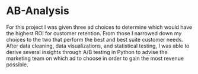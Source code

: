 # AB-Analysis

For this project I was given three ad choices to determine which would have the highest ROI for customer retention. From those I narrowed down my choices to the two that perform the best and best suite customer needs. After data cleaning, data visualizations, and statistical testing, I was able to derive several insights through A/B testing in Python to advise the marketing team on which ad to choose in order to gain the most revenue possible.
